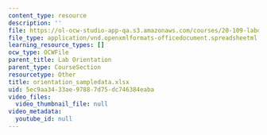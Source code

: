 ```yaml
---
content_type: resource
description: ''
file: https://ol-ocw-studio-app-qa.s3.amazonaws.com/courses/20-109-laboratory-fundamentals-in-biological-engineering-spring-2010/5ec9aa3433ae97887d75dc746384eaba_orientation_sampledata.xlsx
file_type: application/vnd.openxmlformats-officedocument.spreadsheetml.sheet
learning_resource_types: []
ocw_type: OCWFile
parent_title: Lab Orientation
parent_type: CourseSection
resourcetype: Other
title: orientation_sampledata.xlsx
uid: 5ec9aa34-33ae-9788-7d75-dc746384eaba
video_files:
  video_thumbnail_file: null
video_metadata:
  youtube_id: null
---
```

